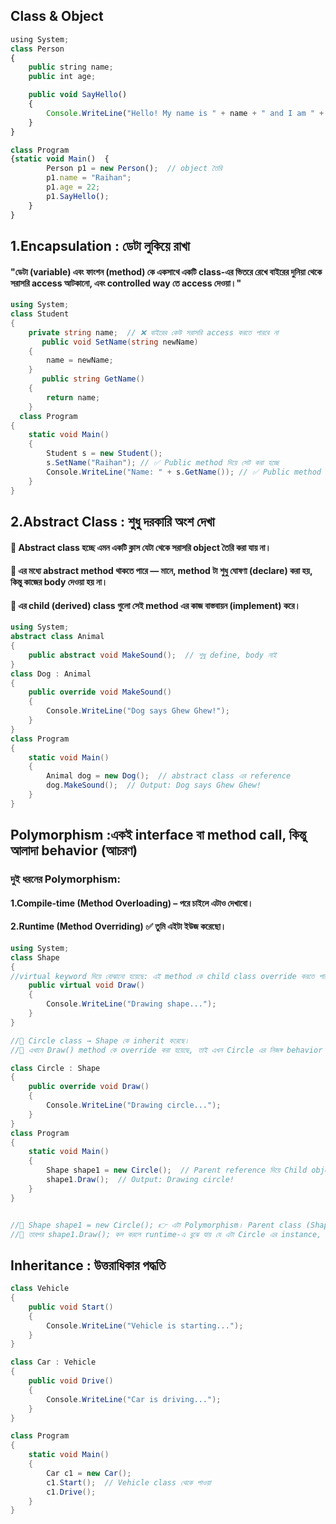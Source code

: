 ## Class & Object
```js
using System;
class Person
{
    public string name;
    public int age;

    public void SayHello()
    {
        Console.WriteLine("Hello! My name is " + name + " and I am " + age + " years old.");
    }
}

class Program
{static void Main()  {
        Person p1 = new Person();  // object তৈরি
        p1.name = "Raihan";
        p1.age = 22;
        p1.SayHello();
    }
}

```
## 1.Encapsulation : ডেটা লুকিয়ে রাখা
#### "ডেটা (variable) এবং ফাংশন (method) কে একসাথে একটি class-এর ভিতরে রেখে বাইরের দুনিয়া থেকে সরাসরি access আটকানো, এবং controlled way তে access দেওয়া।"
```cs
using System;
class Student
{
    private string name;  // ❌ বাইরের কেউ সরাসরি access করতে পারবে না
       public void SetName(string newName)
    {
        name = newName;
    }
       public string GetName()
    {
        return name;
    }
  class Program
{
    static void Main()
    {
        Student s = new Student();
        s.SetName("Raihan"); // ✅ Public method দিয়ে সেট করা হচ্ছে
        Console.WriteLine("Name: " + s.GetName()); // ✅ Public method দিয়ে পাওয়া যাচ্ছে
    }
}

```
## 2.Abstract Class : শুধু দরকারি অংশ দেখা
#### 🔹 Abstract class হচ্ছে এমন একটি ক্লাস যেটা থেকে সরাসরি object তৈরি করা যায় না।
#### 🔹 এর মধ্যে abstract method থাকতে পারে — মানে, method টা শুধু ঘোষণা (declare) করা হয়, কিন্তু কাজের body দেওয়া হয় না।
#### 🔹 এর child (derived) class গুলো সেই method এর কাজ বাস্তবায়ন (implement) করে।
```cs
using System;
abstract class Animal
{
    public abstract void MakeSound();  // শুধু define, body নাই
}
class Dog : Animal
{
    public override void MakeSound()
    {
        Console.WriteLine("Dog says Ghew Ghew!");
    }
}
class Program
{
    static void Main()
    {
        Animal dog = new Dog();  // abstract class এর reference
        dog.MakeSound();  // Output: Dog says Ghew Ghew!
    }
}

```
## Polymorphism :একই interface বা method call, কিন্তু আলাদা behavior (আচরণ)
### দুই ধরনের Polymorphism:
#### 1.Compile-time (Method Overloading) – পরে চাইলে এটাও দেখাবো।
#### 2.Runtime (Method Overriding) ✅ তুমি এইটা ইউজ করেছো।
```cs
using System;
class Shape
{
//virtual keyword দিয়ে বোঝানো হয়েছে: এই method কে child class override করতে পারবে।
    public virtual void Draw()
    {
        Console.WriteLine("Drawing shape...");
    }
}

//🔹 Circle class → Shape কে inherit করেছে।
//🔸 এখানে Draw() method কে override করা হয়েছে, তাই এখন Circle এর নিজস্ব behavior হবে।

class Circle : Shape
{
    public override void Draw()
    {
        Console.WriteLine("Drawing circle...");
    }
}
class Program
{
    static void Main()
    {
        Shape shape1 = new Circle();  // Parent reference দিয়ে Child object
        shape1.Draw();  // Output: Drawing circle!
    }
}


//🔸 Shape shape1 = new Circle(); 👉 এটা Polymorphism। Parent class (Shape) এর reference দিয়ে Child class (Circle) এর object তৈরি করেছো।
//🔸 তারপর shape1.Draw(); কল করলে runtime-এ বুঝে যায় যে এটা Circle এর instance, তাই Circle এর override করা Draw() method চালায়।


```
## Inheritance : উত্তরাধিকার পদ্ধতি
```cs
class Vehicle
{
    public void Start()
    {
        Console.WriteLine("Vehicle is starting...");
    }
}

class Car : Vehicle
{
    public void Drive()
    {
        Console.WriteLine("Car is driving...");
    }
}

class Program
{
    static void Main()
    {
        Car c1 = new Car();
        c1.Start();  // Vehicle class থেকে পাওয়া
        c1.Drive();
    }
}

```






